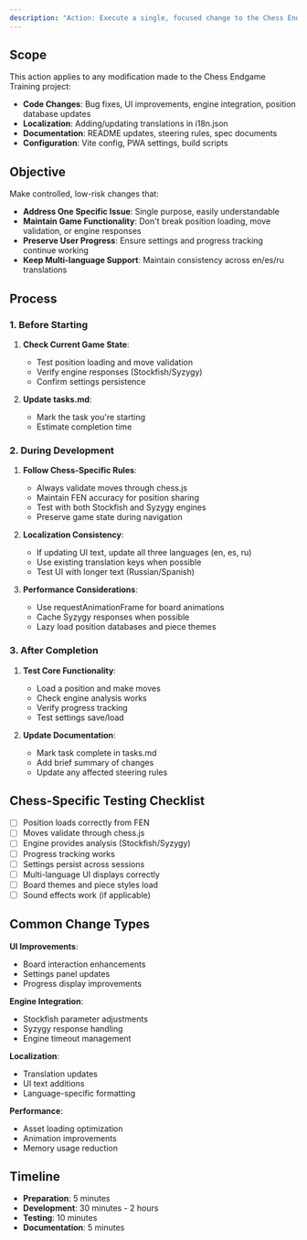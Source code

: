 ```yaml
---
description: "Action: Execute a single, focused change to the Chess Endgame Training codebase following atomic change principles."
---
```


## Scope

This action applies to any modification made to the Chess Endgame Training project:

*   **Code Changes**: Bug fixes, UI improvements, engine integration, position database updates
*   **Localization**: Adding/updating translations in i18n.json
*   **Documentation**: README updates, steering rules, spec documents
*   **Configuration**: Vite config, PWA settings, build scripts

## Objective

Make controlled, low-risk changes that:
*   **Address One Specific Issue**: Single purpose, easily understandable
*   **Maintain Game Functionality**: Don't break position loading, move validation, or engine responses
*   **Preserve User Progress**: Ensure settings and progress tracking continue working
*   **Keep Multi-language Support**: Maintain consistency across en/es/ru translations

## Process

### 1. Before Starting

1. **Check Current Game State**:
   - Test position loading and move validation
   - Verify engine responses (Stockfish/Syzygy)
   - Confirm settings persistence

2. **Update tasks.md**:
   - Mark the task you're starting
   - Estimate completion time

### 2. During Development

1. **Follow Chess-Specific Rules**:
   - Always validate moves through chess.js
   - Maintain FEN accuracy for position sharing
   - Test with both Stockfish and Syzygy engines
   - Preserve game state during navigation

2. **Localization Consistency**:
   - If updating UI text, update all three languages (en, es, ru)
   - Use existing translation keys when possible
   - Test UI with longer text (Russian/Spanish)

3. **Performance Considerations**:
   - Use requestAnimationFrame for board animations
   - Cache Syzygy responses when possible
   - Lazy load position databases and piece themes

### 3. After Completion

1. **Test Core Functionality**:
   - Load a position and make moves
   - Check engine analysis works
   - Verify progress tracking
   - Test settings save/load

2. **Update Documentation**:
   - Mark task complete in tasks.md
   - Add brief summary of changes
   - Update any affected steering rules

## Chess-Specific Testing Checklist

- [ ] Position loads correctly from FEN
- [ ] Moves validate through chess.js
- [ ] Engine provides analysis (Stockfish/Syzygy)
- [ ] Progress tracking works
- [ ] Settings persist across sessions
- [ ] Multi-language UI displays correctly
- [ ] Board themes and piece styles load
- [ ] Sound effects work (if applicable)

## Common Change Types

**UI Improvements**:
- Board interaction enhancements
- Settings panel updates
- Progress display improvements

**Engine Integration**:
- Stockfish parameter adjustments
- Syzygy response handling
- Engine timeout management

**Localization**:
- Translation updates
- UI text additions
- Language-specific formatting

**Performance**:
- Asset loading optimization
- Animation improvements
- Memory usage reduction

## Timeline

*   **Preparation**: 5 minutes
*   **Development**: 30 minutes - 2 hours
*   **Testing**: 10 minutes
*   **Documentation**: 5 minutes